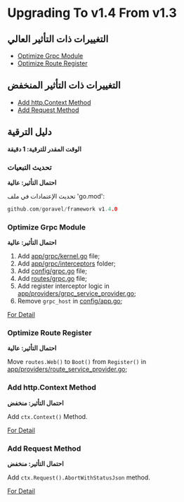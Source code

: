 # Upgrading To v1.4 From v1.3

## التغييرات ذات التأثير العالي

- [Optimize Grpc Module](#optimize-grpc-module)
- [Optimize Route Register](#optimize-route-register)

## التغييرات ذات التأثير المنخفض

- [Add http.Context Method](#add-http-context-method)
- [Add Request Method](#add-request-method)

## دليل الترقية

**الوقت المقدر للترقية: 1 دقيقة**

### تحديث التبعيات

**احتمال التأثير: عالية**

تحديث الإعتمادات في ملف 'go.mod':

```go
github.com/goravel/framework v1.4.0
```

### Optimize Grpc Module

**احتمال التأثير: عالية**

1. Add [app/grpc/kernel.go](https://github.com/goravel/goravel/blob/v1.4.0/app/grpc/kernel.go) file;
2. Add [app/grpc/interceptors](https://github.com/goravel/goravel/tree/v1.4.0/app/grpc/interceptors) folder;
3. Add [config/grpc.go](https://github.com/goravel/goravel/blob/v1.4.0/config/grpc.go) file;
4. Add [routes/grpc.go](https://github.com/goravel/goravel/blob/v1.4.0/routes/grpc.go) file;
5. Add register interceptor logic
   in [app/providers/grpc_service_provider.go](https://github.com/goravel/goravel/blob/v1.4.0/app/providers/grpc_service_provider.go);
6. Remove `grpc_host` in [config/app.go](https://github.com/goravel/goravel/blob/v1.4.0/config/app.go);

[For Detail](../basic/grpc)

### Optimize Route Register

**احتمال التأثير: عالية**

Move `routes.Web()` to `Boot()` from `Register()`
in [app/providers/route_service_provider.go](https://github.com/goravel/goravel/blob/v1.4.0/app/providers/route_service_provider.go);

### Add http.Context Method

**احتمال التأثير: منخفض**

Add `ctx.Context()` Method.

[For Detail](../basic/requests#get-context)

### Add Request Method

**احتمال التأثير: منخفض**

Add `ctx.Request().AbortWithStatusJson` method.

[For Detail](../basic/requests#abort-request)
